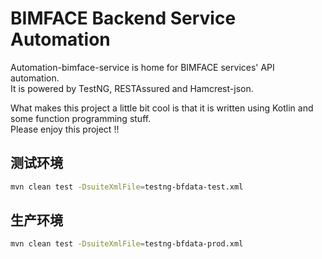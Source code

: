 # BIMFACE Backend Service Automation
Automation-bimface-service is home for BIMFACE services' API automation.   
It is  powered by TestNG, RESTAssured and Hamcrest-json.  

What makes this project a little bit cool is that it is written using Kotlin and some function programming stuff.   
Please enjoy this project !!  

## 测试环境
```bash
mvn clean test -DsuiteXmlFile=testng-bfdata-test.xml 
```

## 生产环境
```bash
mvn clean test -DsuiteXmlFile=testng-bfdata-prod.xml 
```
